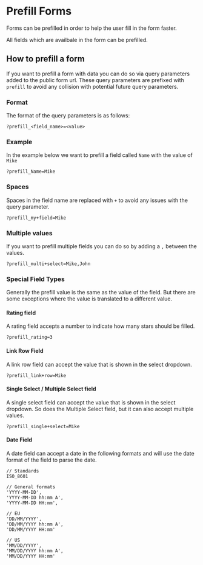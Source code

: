# Prefill Forms
Forms can be prefilled in order to help the user fill in the form faster.

All fields which are availbale in the form can be prefilled.

## How to prefill a form
If you want to prefill a form with data you can do so via query parameters
added to the public form url. These query parameters are prefixed with
`prefill` to avoid any collision with potential future query parameters.

### Format
The format of the query parameters is as follows:
````
?prefill_<field_name>=<value>
````

### Example
In the example below we want to prefill a field called `Name` with the value of `Mike`
````
?prefill_Name=Mike
````

### Spaces
Spaces in the field name are replaced with `+` to avoid any issues with the query parameter.
````
?prefill_my+field=Mike
````

### Multiple values
If you want to prefill multiple fields you can do so by adding a `,` between the values.
````
?prefill_multi+select=Mike,John
````

### Special Field Types
Generally the prefill value is the same as the value of the field. But there are some exceptions
where the value is translated to a different value.

#### Rating field
A rating field accepts a number to indicate how many stars should be filled.
````
?prefill_rating=3
````

#### Link Row Field
A link row field can accept the value that is shown in the select dropdown.
````
?prefill_link+row=Mike
````

#### Single Select / Multiple Select field
A single select field can accept the value that is shown in the select dropdown.
So does the Multiple Select field, but it can also accept multiple values.
````
?prefill_single+select=Mike
````

#### Date Field
A date field can accept a date in the following formats and will use the date format
of the field to parse the date.
````
// Standards
ISO_8601

// General formats
'YYYY-MM-DD',
'YYYY-MM-DD hh:mm A',
'YYYY-MM-DD HH:mm',

// EU
'DD/MM/YYYY', 
'DD/MM/YYYY hh:mm A', 
'DD/MM/YYYY HH:mm'

// US
'MM/DD/YYYY', 
'MM/DD/YYYY hh:mm A', 
'MM/DD/YYYY HH:mm'
````






